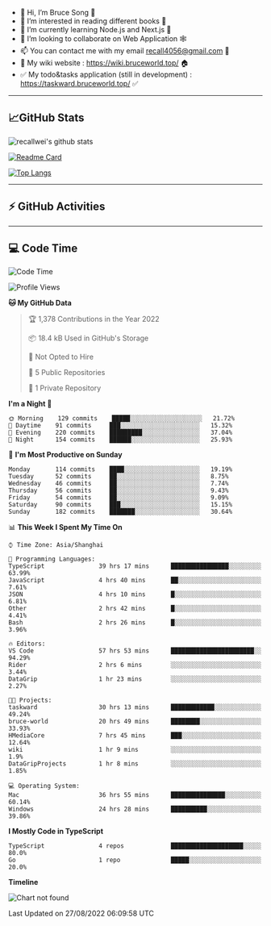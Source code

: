 - 👋 Hi, I’m Bruce Song 🦁️
- 👀 I’m interested in reading different books 📖
- 🌱 I’m currently learning Node.js and Next.js 🚀
- 💞️ I’m looking to collaborate on Web Application 🕸️
- 📫 You can contact me with my email recall4056@gmail.com 📮
- 📖 My wiki website : https://wiki.bruceworld.top/ 🏠
- ✅ My todo&tasks application (still in development) : https://taskward.bruceworld.top/ ✅

---

## 📈GitHub Stats

![recallwei's github stats](https://github-readme-stats.vercel.app/api?username=recallwei&show_icons=true&theme=dracula&count_private=true&include_all_commits)

<!---
repository 卡片
--->

[![Readme Card](https://github-readme-stats.vercel.app/api/pin/?username=recallwei&repo=recallwei&theme=dracula)](https://github.com/recallwei/daily)

<!---
repository 常用语言 layout=compact（紧凑布局）
--->

[![Top Langs](https://github-readme-stats.vercel.app/api/top-langs/?username=recallwei&layout=compact&theme=dracula)](https://github.com/recallwei/daily)

---

## ⚡️ GitHub Activities

<!--START_SECTION:activity-->

<!--END_SECTION:activity-->

---

## 💻 Code Time

<!--START_SECTION:waka-->
![Code Time](http://img.shields.io/badge/Code%20Time-2%2C043%20hrs%206%20mins-blue)

![Profile Views](http://img.shields.io/badge/Profile%20Views-8-blue)

**🐱 My GitHub Data** 

> 🏆 1,378 Contributions in the Year 2022
 > 
> 📦 18.4 kB Used in GitHub's Storage 
 > 
> 🚫 Not Opted to Hire
 > 
> 📜 5 Public Repositories 
 > 
> 🔑 1 Private Repository 
 > 
**I'm a Night 🦉** 

```text
🌞 Morning    129 commits    █████░░░░░░░░░░░░░░░░░░░░   21.72% 
🌆 Daytime    91 commits     ███░░░░░░░░░░░░░░░░░░░░░░   15.32% 
🌃 Evening    220 commits    █████████░░░░░░░░░░░░░░░░   37.04% 
🌙 Night      154 commits    ██████░░░░░░░░░░░░░░░░░░░   25.93%

```
📅 **I'm Most Productive on Sunday** 

```text
Monday       114 commits    ████░░░░░░░░░░░░░░░░░░░░░   19.19% 
Tuesday      52 commits     ██░░░░░░░░░░░░░░░░░░░░░░░   8.75% 
Wednesday    46 commits     ██░░░░░░░░░░░░░░░░░░░░░░░   7.74% 
Thursday     56 commits     ██░░░░░░░░░░░░░░░░░░░░░░░   9.43% 
Friday       54 commits     ██░░░░░░░░░░░░░░░░░░░░░░░   9.09% 
Saturday     90 commits     ███░░░░░░░░░░░░░░░░░░░░░░   15.15% 
Sunday       182 commits    ███████░░░░░░░░░░░░░░░░░░   30.64%

```


📊 **This Week I Spent My Time On** 

```text
⌚︎ Time Zone: Asia/Shanghai

💬 Programming Languages: 
TypeScript               39 hrs 17 mins      ████████████████░░░░░░░░░   63.99% 
JavaScript               4 hrs 40 mins       ██░░░░░░░░░░░░░░░░░░░░░░░   7.61% 
JSON                     4 hrs 10 mins       █░░░░░░░░░░░░░░░░░░░░░░░░   6.81% 
Other                    2 hrs 42 mins       █░░░░░░░░░░░░░░░░░░░░░░░░   4.41% 
Bash                     2 hrs 26 mins       █░░░░░░░░░░░░░░░░░░░░░░░░   3.96%

🔥 Editors: 
VS Code                  57 hrs 53 mins      ███████████████████████░░   94.29% 
Rider                    2 hrs 6 mins        ░░░░░░░░░░░░░░░░░░░░░░░░░   3.44% 
DataGrip                 1 hr 23 mins        ░░░░░░░░░░░░░░░░░░░░░░░░░   2.27%

🐱‍💻 Projects: 
taskward                 30 hrs 13 mins      ████████████░░░░░░░░░░░░░   49.24% 
bruce-world              20 hrs 49 mins      ████████░░░░░░░░░░░░░░░░░   33.93% 
HMediaCore               7 hrs 45 mins       ███░░░░░░░░░░░░░░░░░░░░░░   12.64% 
wiki                     1 hr 9 mins         ░░░░░░░░░░░░░░░░░░░░░░░░░   1.9% 
DataGripProjects         1 hr 8 mins         ░░░░░░░░░░░░░░░░░░░░░░░░░   1.85%

💻 Operating System: 
Mac                      36 hrs 55 mins      ███████████████░░░░░░░░░░   60.14% 
Windows                  24 hrs 28 mins      ██████████░░░░░░░░░░░░░░░   39.86%

```

**I Mostly Code in TypeScript** 

```text
TypeScript               4 repos             ████████████████████░░░░░   80.0% 
Go                       1 repo              █████░░░░░░░░░░░░░░░░░░░░   20.0%

```


**Timeline**

![Chart not found](https://raw.githubusercontent.com/recallwei/recallwei/main/charts/bar_graph.png) 


 Last Updated on 27/08/2022 06:09:58 UTC
<!--END_SECTION:waka-->
<!---
recallwei/recallwei is a ✨ special ✨ repository because its `README.md` (this file) appears on your GitHub profile.
You can click the Preview link to take a look at your changes.
--->
